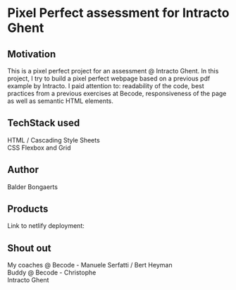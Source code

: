 # Pixel Perfect assessment for Intracto Ghent

## Motivation
This is a pixel perfect project for an assessment @ Intracto Ghent. In this project, I try to build a pixel perfect webpage based on a previous pdf example by Intracto. I paid attention to: readability of the code, best practices from a previous exercises at Becode, responsiveness of the page as well as semantic HTML elements.

## TechStack used
HTML / Cascading Style Sheets <br>
CSS Flexbox and Grid

## Author
Balder Bongaerts

## Products
Link to netlify deployment:

## Shout out
My coaches @ Becode - Manuele Serfatti / Bert Heyman <br>
Buddy @ Becode - Christophe <br>
Intracto Ghent
